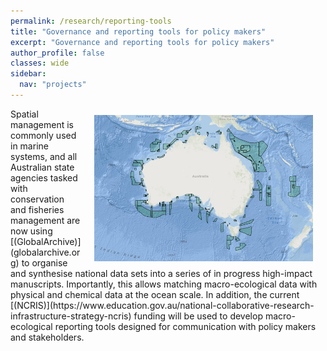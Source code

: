 ```yaml
---
permalink: /research/reporting-tools
title: "Governance and reporting tools for policy makers"
excerpt: "Governance and reporting tools for policy makers"
author_profile: false
classes: wide
sidebar:
  nav: "projects"
---
```

<img class="philprofile" src='/images/SpatialMap.PNG' align='right' width="350" hspace="20" vspace="10">
Spatial management is commonly used in marine systems, and all Australian state agencies tasked with conservation and fisheries management are now using [(GlobalArchive)](globalarchive.org) to organise and synthesise national data sets into a series of in progress high-impact manuscripts. Importantly, this allows matching macro-ecological data with physical and chemical data at the ocean scale. In addition, the current [(NCRIS)](https://www.education.gov.au/national-collaborative-research-infrastructure-strategy-ncris) funding will be used to develop macro-ecological reporting tools designed for communication with policy makers and stakeholders. 
